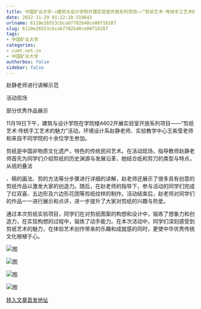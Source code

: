 ```yaml
---
title: 中国矿业大学->建筑与设计学院开展实验室开放系列项目——“剪纸艺术·传统手工艺术的魅力”活动 | cumt.net.cn
date: 2022-11-29 01:22:10.519643
urlname: 6110e26553cbcab7782b40ce06f16287
slug: 6110e26553cbcab7782b40ce06f16287
tags: 
- 中国矿业大学
categories:
- cumt.net.cn
- 中国矿业大学
authorbox: false
sidebar: false
---
```

赵静老师进行讲解示范

活动现场

部分优秀作品展示

11月19日下午，建筑与设计学院在学院楼A602开展实验室开放系列项目——“剪纸艺术·传统手工艺术的魅力”活动。环境设计系赵静老师、实验教学中心王紫莹老师和来自不同学院的十余位学生参加。

剪纸是中国非物质文化遗产，特色的传统民间艺术。在活动现场，指导教师赵静老师首先为同学们介绍剪纸的历史渊源与发展沿革，她结合纸和剪刀的类型与特点，从纸的叠法
<!--more-->
、稿的画法、剪的方法等分步骤进行详细的讲解，赵老师还展示了很多具有创意的剪纸作品以激发大家的创造力。随后，在赵老师的指导下，参与活动的同学们完成了红双喜、五边形及六边形花团等剪纸纹样的制作。活动结束后，赵老师对同学们的作品一一进行展示和点评，进一步提升了大家对剪纸的兴趣与热爱。

通过本次剪纸实验项目，同学们在对剪纸图案的构想和设计中，锻炼了想象力和创造力，在实现构想的过程中，锻炼了动手能力。在本次活动中，同学们深刻感受到剪纸艺术的魅力，在体验艺术创作带来的乐趣和成就感的同时，更使中华优秀传统文化根植于心。

![图](http://xwzx.cumt.edu.cn/_upload/article/images/ea/93/9b879f90498dab483bba6260abb6/3faf2dfd-a999-4e26-9458-cf6e86438fbe.png)

![图](http://xwzx.cumt.edu.cn/_upload/article/images/ea/93/9b879f90498dab483bba6260abb6/a574ee02-59ef-42e2-9567-827bf6e03014.png)

![图](http://xwzx.cumt.edu.cn/_upload/article/images/ea/93/9b879f90498dab483bba6260abb6/e669a330-0c89-46f0-a176-35c1944cc722.png)

![图](http://xwzx.cumt.edu.cn/_upload/article/images/ea/93/9b879f90498dab483bba6260abb6/fa3f815a-bfe7-4167-a02f-3dcaf74224ea.png)

[转入文章首发地址](http://xwzx.cumt.edu.cn/b9/ef/c523a637423/page.htm)